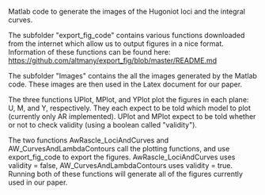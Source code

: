 Matlab code to generate the images of the Hugoniot loci and the integral curves.

The subfolder "export_fig_code" contains various functions downloaded from the internet which allow us to output figures in a nice format. Information of these functions can be found here: https://github.com/altmany/export_fig/blob/master/README.md

The subfolder "Images" contains the all the images generated by the Matlab code. These images are then used in the Latex document for our paper. 

The three functions UPlot, MPlot, and YPlot plot the figures in each plane: U, M, and Y, respectively. They each expect to be told which model to plot (currently only AR implemented). UPlot and MPlot expect to be told whether or not to check validity (using a boolean called "validity").

The two functions AwRascle_LociAndCurves and AW_CurvesAndLambdaContours call the plotting functions, and use export_fig_code to export the figures. AwRascle_LociAndCurves uses validity = false, AW_CurvesAndLambdaContours uses validity = true. Running both of these functions will generate all of the figures currently used in our paper.

